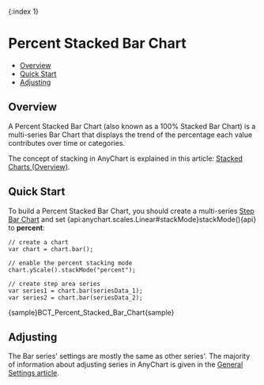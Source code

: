 {:index 1}
# Percent Stacked Bar Chart

* [Overview](#overview)
* [Quick Start](#quick_start)
* [Adjusting](#adjusting)

## Overview

A Percent Stacked Bar Chart (also known as a 100% Stacked Bar Chart) is a multi-series Bar Chart that displays the trend of the percentage each value contributes over time or categories.

The concept of stacking in AnyChart is explained in this article: [Stacked Charts (Overview)](../Overview).

## Quick Start

To build a Percent Stacked Bar Chart, you should create a multi-series [Step Bar Chart](../../Step_Bar_Chart) and set {api:anychart.scales.Linear#stackMode}stackMode(){api} to <strong>percent</strong>:

```
// create a chart
var chart = chart.bar();

// enable the percent stacking mode
chart.yScale().stackMode("percent");

// create step area series
var series1 = chart.bar(seriesData_1);
var series2 = chart.bar(seriesData_2);
```

{sample}BCT\_Percent\_Stacked\_Bar\_Chart{sample}

## Adjusting

The Bar series' settings are mostly the same as other series'. The majority of information about adjusting series in AnyChart is given in the [General Settings article](../../General_Settings).